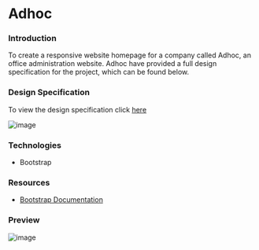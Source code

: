 # Adhoc

### Introduction
To create a responsive website homepage for a company called Adhoc, an office administration website. Adhoc have provided a full design specification for the project, which can be found below.

### Design Specification
To view the design specification click [here](https://raw.githubusercontent.com/MartynM1982/Adhoc/main/Images/adhoc%20design%20spec.png)

![image](https://user-images.githubusercontent.com/77343504/115560515-91419100-a2ac-11eb-9c70-0aed2e445fc4.png)

### Technologies
- Bootstrap

### Resources
- [Bootstrap Documentation](https://getbootstrap.com/docs/4.2/getting-started/introduction/)

### Preview

![image](https://user-images.githubusercontent.com/77343504/115696325-79284b00-a35a-11eb-8f3f-ae4be4a3e8e1.png)
